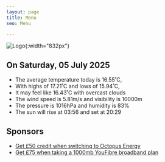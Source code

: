 ```yaml
---
layout: page
title: Menu
seo: Menu

---
```


![Logo](/images/logo.jpg){:width="832px"}

<!-- weather_marker starts -->
## On Saturday, 05 July 2025

- The average temperature today is 16.55˚C,
- With highs of 17.21˚C and lows of 15.94˚C,
- It may feel like 16.43˚C with overcast clouds
- The wind speed is 5.81m/s and visibility is 10000m
- The pressure is 1016hPa and humidity is 83%
- The sun will rise at 03:56 and set at 20:29

<!-- weather_marker ends -->

## Sponsors

- [Get £50 credit when switching to Octopus Energy](https://bit.ly/3oD1nnS)
- [Get £75 when taking a 1000mb YouFibre broadband plan](https://aklam.io/91zWhU?)
